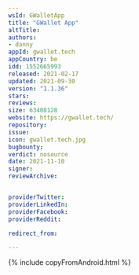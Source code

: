 ```yaml
---
wsId: GWalletApp
title: "GWallet App"
altTitle:
authors:
- danny
appId: gwallet.tech
appCountry: be
idd: 1552665993
released: 2021-02-17
updated: 2021-09-30
version: "1.1.36"
stars:
reviews:
size: 63408128
website: https://gwallet.tech/
repository:
issue:
icon: gwallet.tech.jpg
bugbounty:
verdict: nosource
date: 2021-11-10
signer:
reviewArchive:


providerTwitter:
providerLinkedIn:
providerFacebook:
providerReddit:

redirect_from:

---
```

{% include copyFromAndroid.html %}
